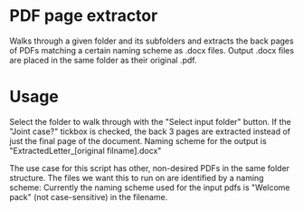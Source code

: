 # PDF page extractor
 Walks through a given folder and its subfolders and extracts the back pages of PDFs matching a certain naming scheme as .docx files.
 Output .docx files are placed in the same folder as their original .pdf. 

# Usage
 Select the folder to walk through with the "Select input folder" button.
 If the "Joint case?" tickbox is checked, the back 3 pages are extracted instead of just the final page of the document.
 Naming scheme for the output is "ExtractedLetter_[original filname].docx"

 The use case for this script has other, non-desired PDFs in the same folder structure. The files we want this to run on are identified by a naming scheme:
 Currently the naming scheme used for the input pdfs is "Welcome pack" (not case-sensitive) in the filename.